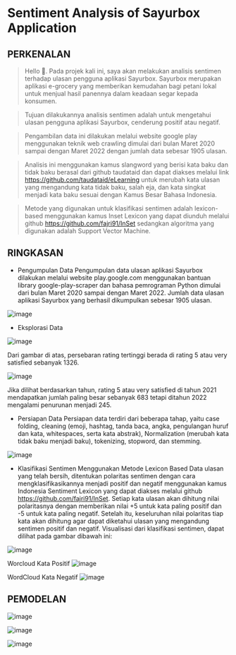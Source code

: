 # Sentiment Analysis of Sayurbox Application

## PERKENALAN

> Hello 👋. Pada projek kali ini, saya akan melakukan analisis sentimen terhadap ulasan pengguna aplikasi Sayurbox. Sayurbox merupakan aplikasi e-grocery yang memberikan kemudahan bagi petani lokal untuk menjual hasil panennya dalam keadaan segar kepada konsumen. 

> Tujuan dilakukannya analisis sentimen adalah untuk mengetahui ulasan pengguna aplikasi Sayurbox, cenderung positif atau negatif. 

> Pengambilan data ini dilakukan melalui website google play menggunakan teknik web crawling dimulai dari bulan Maret 2020 sampai dengan Maret 2022 dengan jumlah data sebesar 1905 ulasan. 

> Analisis ini menggunakan kamus slangword yang berisi kata baku dan tidak baku berasal dari github taudataid dan dapat diakses melalui link https://github.com/taudataid/eLearning untuk merubah kata ulasan yang mengandung kata tidak baku, salah eja, dan kata singkat menjadi kata baku sesuai dengan Kamus Besar Bahasa Indonesia.

> Metode yang digunakan untuk klasifikasi sentimen adalah lexicon-based menggunakan kamus Inset Lexicon yang dapat diunduh melalui github https://github.com/fajri91/InSet sedangkan algoritma yang digunakan adalah Support Vector Machine.


## RINGKASAN

- Pengumpulan Data 
Pengumpulan data ulasan aplikasi Sayurbox dilakukan melalui website play.google.com menggunakan bantuan library google-play-scraper dan bahasa pemrograman Python dimulai dari bulan Maret 2020 sampai dengan Maret 2022. Jumlah data ulasan aplikasi Sayurbox yang berhasil dikumpulkan sebesar 1905 ulasan. 

![image](https://user-images.githubusercontent.com/71063726/192546850-86e5bef3-8400-4ac4-87df-50e7354f0a5c.png)

- Eksplorasi Data

![image](https://user-images.githubusercontent.com/71063726/192547985-ec9b4cb7-e06b-44dd-9e64-ef8f77aca520.png)

Dari gambar di atas, persebaran rating tertinggi berada di rating 5 atau very satisfied sebanyak 1326. 

![image](https://user-images.githubusercontent.com/71063726/192548402-cb888a20-5d6d-4033-a922-f14348109ee9.png)

Jika dilihat berdasarkan tahun, rating 5 atau very satisfied di tahun 2021 mendapatkan jumlah paling besar sebanyak 683 tetapi ditahun 2022 mengalami penurunan menjadi 245. 

- Persiapan Data
Persiapan data terdiri dari beberapa tahap, yaitu case folding, cleaning (emoji, hashtag, tanda baca, angka, pengulangan huruf dan kata, whitespaces, serta kata abstrak), Normalization (merubah kata tidak baku menjadi baku), tokenizing, stopword, dan stemming.  

![image](https://user-images.githubusercontent.com/71063726/192547829-386c2dbb-ccdc-4371-bf22-ae8d91688bd2.png)

- Klasifikasi Sentimen Menggunakan Metode Lexicon Based
Data ulasan yang telah bersih, ditentukan polaritas sentimen dengan cara mengklasifikasikannya menjadi positif dan negatif menggunakan kamus Indonesia Sentiment Lexicon yang dapat diakses melalui github https://github.com/fajri91/InSet. Setiap kata ulasan akan dihitung nilai polaritasnya dengan memberikan nilai +5 untuk kata paling positif dan -5 untuk kata paling negatif. Setelah itu, keseluruhan nilai polaritas tiap kata akan dihitung agar dapat diketahui ulasan yang mengandung sentimen positif dan negatif. Visualisasi dari klasifikasi sentimen, dapat dilihat pada gambar dibawah ini:

![image](https://user-images.githubusercontent.com/71063726/192549808-12b2031d-f1c0-4ca6-b309-66a73aa57b6c.png)

Worcloud Kata Positif
![image](https://user-images.githubusercontent.com/71063726/192549931-af1e08a5-ab96-4d25-b4e1-c1eee07b2424.png)

WordCloud Kata Negatif
![image](https://user-images.githubusercontent.com/71063726/192549991-2d7d2ce3-de6d-4279-acf3-2f7fc289e59d.png)

## PEMODELAN


![image](https://user-images.githubusercontent.com/71063726/192552262-cd013550-7b92-4a33-880a-e5c60103a81d.png)


![image](https://user-images.githubusercontent.com/71063726/192552067-081bf50b-8575-492e-8e57-c801eae660f6.png)

![image](https://user-images.githubusercontent.com/71063726/192552139-ebe1debe-e8fe-4e5e-8149-bf913d5e09e7.png)


